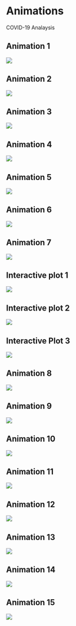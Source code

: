 # Animations
COVID-19 Analaysis

## Animation 1
[<img src="https://github.com/Kishore1818/Animations/blob/567d039e03d5f45093e5e2abb304f4524567fe1a/pictures/covid_global_weekly_deaths_animation.png">](https://kishore1818.github.io/Animations/covid_global_weekly_deaths_animation.html)

## Animation 2
[<img src="https://github.com/Kishore1818/Animations/blob/3da7740b86b2cee37eb0bc20334b85f84757a6cd/pictures/covid_global_deaths_confirmed_treemap.png">](https://kishore1818.github.io/Animations/covid_global_deaths_confirmed_treemap.html)

## Animation 3
<img src="https://github.com/Kishore1818/Animations/blob/080bc0da13afc58aa7e67adafd394df015c8f43d/covid_choropleth_deaths_animation.png">

## Animation 4
<img src="https://github.com/Kishore1818/Animations/blob/f8d53ac5d38da9a0732155174fc33097edb0193c/covid_mnly_deaths_running_hbars.gif">

## Animation 5
<img src="https://github.com/Kishore1818/Animations/blob/b4e9f1ea6c905907abfbce709c97baeda834d20c/covid_cum_deathsdly_pie_animation.gif">

## Animation 6
<img src="https://github.com/Kishore1818/Animations/blob/e1aa78c6f32e4cd9bac1215ecf2f1ce8d21d30ec/covid_mnly_country_continent_deaths_animation.png">

## Animation 7
<img src="https://github.com/Kishore1818/Animations/blob/255599811c068f9b5aa2f4c30a907c5754d3c0af/covid_mnly_deaths_running_vbars.gif">

## Interactive plot 1
[<img src="https://github.com/Kishore1818/Animations/blob/51498dc731a571fe656999b902bd6b143cfc3505/pictures/covid_today_cntry_continent_deaths_confirmed_pie_plt.png">](https://kishore1818.github.io/Animations/covid_today_cntry_continent_deaths_confirmed_pie_plt.html)

## Interactive plot 2
[<img src="https://github.com/Kishore1818/Animations/blob/0cb6a7edac7a559611e25082f4c4be4bd34212ce/pictures/covid_today_deaths_confirmed_pie_plot.jpg">](https://kishore1818.github.io/Animations/covid_deaths_confirmed_pieplot.html)

## Interactive Plot 3
[<img src="https://github.com/Kishore1818/Animations/blob/e98ca1d1c479022686fdfc9a041e1f9d85c4f0c2/pictures/covid_prsntday_deaths_confirmed_hbar_plt.png">](https://kishore1818.github.io/Animations/covid_prsntday_deaths_confirmed_hbar_plt1.html)

## Animation 8
[<img src="https://github.com/Kishore1818/Animations/blob/395073951b571e4cc10184a0defa686b793bb2b6/pictures/covid_deaths_confirmed_lineplt_overtime.png">](https://kishore1818.github.io/Animations/covid_deaths_confirmed_lineplt_overtime_global.html)

## Animation 9
[<img src="https://github.com/Kishore1818/Animations/blob/e2504fa4c8c269fd664e8f296df3bfd6dd2e2d3c/pictures/covid_weekly_continent_histo_deaths_anim.jpg">](https://kishore1818.github.io/Animations/covid_weekly_continent_histo_deaths_animt.html)

## Animation 10
<img src="https://github.com/Kishore1818/Animations/blob/dd744aa3884cd7aae314cefdb4a1c0585f50aa8e/covid_cumdeaths_lineplt_animation.gif">

## Animation 11
<img src="https://github.com/Kishore1818/Animations/blob/7c2d532c67938155246e7b25aff0abdbbfd420e2/covid_continents_dlydeaths_lineplt_anim.gif">

## Animation 12
<img src="https://github.com/Kishore1818/Animations/blob/25b03da0b6bd97c47f04e3aca2b92974ee58e791/covid_continents_7drun_lineplt_animation.gif">

## Animation 13
<img src="https://github.com/Kishore1818/Animations/blob/0b11628b00120283a878924a22c6d4802d362f87/covid_cumconfrmed_lineplt_anim.gif">

## Animation 14
<img src="https://github.com/Kishore1818/Animations/blob/c4ed03fb45eca0b5cd90a799da305a9c1301a99a/covid_lnept_7drolling_country_Indanim.gif">

## Animation 15
<img src="https://github.com/Kishore1818/Animations/blob/782b550deee27ae6fb99690aeb7dbfe0ce824c0f/covid_lnept_7drolling_asia.gif">
